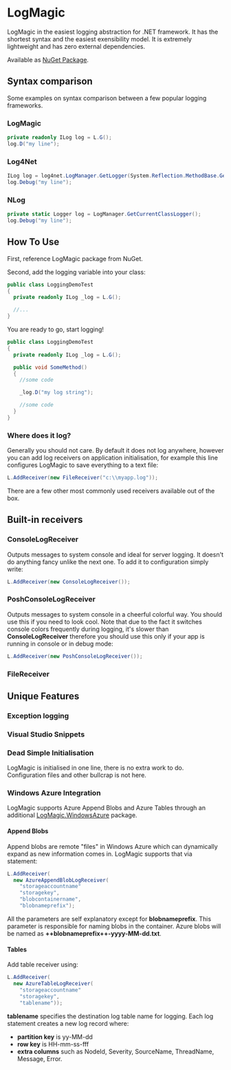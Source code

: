 # LogMagic

LogMagic in the easiest logging abstraction for .NET framework. It has the shortest syntax and the easiest exensibility model. It is extremely lightweight and has zero external dependencies.

Available as [NuGet Package](https://www.nuget.org/packages/LogMagic).

## Syntax comparison

Some examples on syntax comparison between a few popular logging frameworks.

### LogMagic

```csharp
private readonly ILog log = L.G();
log.D("my line");
```

### Log4Net

```csharp
ILog log = log4net.LogManager.GetLogger(System.Reflection.MethodBase.GetCurrentMethod().DeclaringType);
log.Debug("my line");
```

### NLog

```csharp
private static Logger log = LogManager.GetCurrentClassLogger();
log.Debug("my line");
```

## How To Use

First, reference LogMagic package from NuGet.

Second, add the logging variable into your class:

```csharp
public class LoggingDemoTest
{
  private readonly ILog _log = L.G();

  //...
}
```

You are ready to go, start logging!

```csharp
public class LoggingDemoTest
{
  private readonly ILog _log = L.G();

  public void SomeMethod()
  {
    //some code

    _log.D("my log string");

    //some code
  }
}
```

### Where does it log?

Generally you should not care. By default it does not log anywhere, however you can add log receivers on application initialisation, for example this line configures LogMagic to save everything to a text file:

```csharp
L.AddReceiver(new FileReceiver("c:\\myapp.log"));
```

There are a few other most commonly used receivers available out of the box.

## Built-in receivers

### ConsoleLogReceiver

Outputs messages to system console and ideal for server logging. It doesn't do anything fancy unlike the next one. To add it to configuration simply write:

```csharp
L.AddReceiver(new ConsoleLogReceiver());
```

### PoshConsoleLogReceiver

Outputs messages to system console in a cheerful colorful way. You should use this if you need to look cool. Note that due to the fact it switches console colors frequently during logging, it's slower than **ConsoleLogReceiver** therefore you should use this only if your app is running in console or in debug mode:

```csharp
L.AddReceiver(new PoshConsoleLogReceiver());
```

### FileReceiver

## Unique Features

### Exception logging

### Visual Studio Snippets

### Dead Simple Initialisation

LogMagic is initialised in one line, there is no extra work to do. Configuration files and other bullcrap is not here.

### Windows Azure Integration

LogMagic supports Azure Append Blobs and Azure Tables through an additional [LogMagic.WindowsAzure](https://www.nuget.org/packages/LogMagic.WindowsAzure/) package.

#### Append Blobs

Append blobs are remote "files" in Windows Azure which can dynamically expand as new information comes in. LogMagic supports that via statement:

```csharp
L.AddReceiver(
  new AzureAppendBlobLogReceiver(
    "storageaccountname"
    "storagekey",
    "blobcontainername",
    "blobnameprefix");
```

All the parameters are self explanatory except for **blobnameprefix**. This parameter is responsible for naming blobs in the container. Azure blobs will be named as **++blobnameprefix++-yyyy-MM-dd.txt**.

#### Tables

Add table receiver using:

```csharp
L.AddReceiver(
  new AzureTableLogReceiver(
    "storageaccountname"
    "storagekey",
    "tablename"));
```

**tablename** specifies the destination log table name for logging. Each log statement creates a new log record where:

- **partition key** is yy-MM-dd
- **row key** is HH-mm-ss-fff
- **extra columns** such as NodeId, Severity, SourceName, ThreadName, Message, Error.